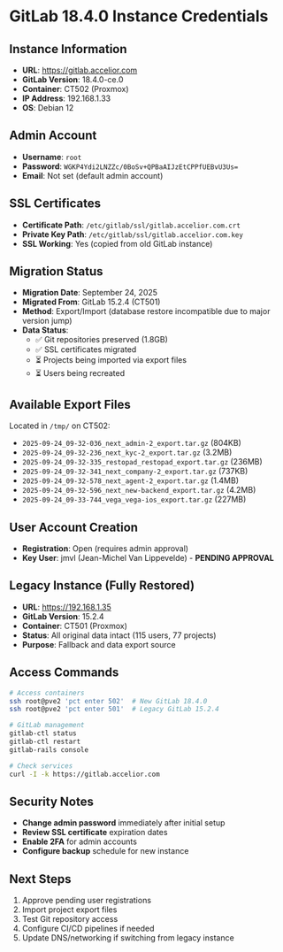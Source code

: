 # GitLab 18.4.0 Instance Credentials

## Instance Information
- **URL**: https://gitlab.accelior.com
- **GitLab Version**: 18.4.0-ce.0
- **Container**: CT502 (Proxmox)
- **IP Address**: 192.168.1.33
- **OS**: Debian 12

## Admin Account
- **Username**: `root`
- **Password**: `WGKP4Ydi2LNZZc/0BoSv+QPBaAIJzEtCPPfUEBvU3Us=`
- **Email**: Not set (default admin account)

## SSL Certificates
- **Certificate Path**: `/etc/gitlab/ssl/gitlab.accelior.com.crt`
- **Private Key Path**: `/etc/gitlab/ssl/gitlab.accelior.com.key`
- **SSL Working**: Yes (copied from old GitLab instance)

## Migration Status
- **Migration Date**: September 24, 2025
- **Migrated From**: GitLab 15.2.4 (CT501)
- **Method**: Export/Import (database restore incompatible due to major version jump)
- **Data Status**:
  - ✅ Git repositories preserved (1.8GB)
  - ✅ SSL certificates migrated
  - ⏳ Projects being imported via export files
  - ⏳ Users being recreated

## Available Export Files
Located in `/tmp/` on CT502:
- `2025-09-24_09-32-036_next_admin-2_export.tar.gz` (804KB)
- `2025-09-24_09-32-236_next_kyc-2_export.tar.gz` (3.2MB)
- `2025-09-24_09-32-335_restopad_restopad_export.tar.gz` (236MB)
- `2025-09-24_09-32-341_next_company-2_export.tar.gz` (737KB)
- `2025-09-24_09-32-578_next_agent-2_export.tar.gz` (1.4MB)
- `2025-09-24_09-32-596_next_new-backend_export.tar.gz` (4.2MB)
- `2025-09-24_09-33-744_vega_vega-ios_export.tar.gz` (227MB)

## User Account Creation
- **Registration**: Open (requires admin approval)
- **Key User**: jmvl (Jean-Michel Van Lippevelde) - **PENDING APPROVAL**

## Legacy Instance (Fully Restored)
- **URL**: https://192.168.1.35
- **GitLab Version**: 15.2.4
- **Container**: CT501 (Proxmox)
- **Status**: All original data intact (115 users, 77 projects)
- **Purpose**: Fallback and data export source

## Access Commands
```bash
# Access containers
ssh root@pve2 'pct enter 502'  # New GitLab 18.4.0
ssh root@pve2 'pct enter 501'  # Legacy GitLab 15.2.4

# GitLab management
gitlab-ctl status
gitlab-ctl restart
gitlab-rails console

# Check services
curl -I -k https://gitlab.accelior.com
```

## Security Notes
- **Change admin password** immediately after initial setup
- **Review SSL certificate** expiration dates
- **Enable 2FA** for admin accounts
- **Configure backup** schedule for new instance

## Next Steps
1. Approve pending user registrations
2. Import project export files
3. Test Git repository access
4. Configure CI/CD pipelines if needed
5. Update DNS/networking if switching from legacy instance